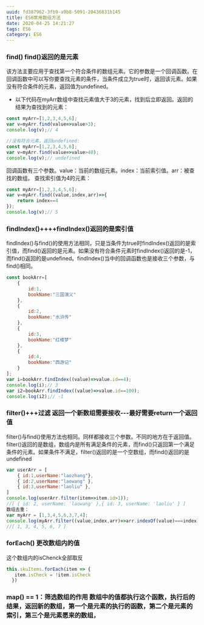```yaml
---
uuid: fd387962-3fb9-a9b8-5091-20436831b145
title: ES6常用数组方法
date: 2020-04-25 14:21:27
tags: ES6
category: ES6
---
```


### find() find()返回的是元素
该方法主要应用于查找第一个符合条件的数组元素。它的参数是一个回调函数。在回调函数中可以写你要查找元素的条件，当条件成立为true时，返回该元素。如果没有符合条件的元素，返回值为undefined。

- 以下代码在myArr数组中查找元素值大于3的元素，找到后立即返回。返回的结果为查找到的元素：
```js
const myArr=[1,2,3,4,5,6];
var v=myArr.find(value=>value>3);
console.log(v);// 4

//没有符合元素，返回undefined:
const myArr=[1,2,3,4,5,6];
var v=myArr.find(value=>value>40);
console.log(v);// undefined
```
回调函数有三个参数。value：当前的数组元素。index：当前索引值。arr：被查找的数组。
查找索引值为4的元素：
```js
const myArr=[1,2,3,4,5,6];
var v=myArr.find((value,index,arr)=>{
    return index==4
});
console.log(v);// 5
```

### findIndex()++++findIndex()返回的是索引值
findIndex()与find()的使用方法相同，只是当条件为true时findIndex()返回的是索引值，而find()返回的是元素。如果没有符合条件元素时findIndex()返回的是-1，而find()返回的是undefined。findIndex()当中的回调函数也是接收三个参数，与find()相同。
```js
const bookArr=[
    {
        id:1,
        bookName:"三国演义"
    },
    {
        id:2,
        bookName:"水浒传"
    },
    {
        id:3,
        bookName:"红楼梦"
    },
    {
        id:4,
        bookName:"西游记"
    }
];
var i=bookArr.findIndex((value)=>value.id==4);
console.log(i);// 3
var i2=bookArr.findIndex((value)=>value.id==100);
console.log(i2);// -1
```

### filter()+++过滤 返回一个新数组需要接收---最好需要return一个返回值
filter()与find()使用方法也相同。同样都接收三个参数。不同的地方在于返回值。filter()返回的是数组，数组内是所有满足条件的元素，而find()只返回第一个满足条件的元素。如果条件不满足，filter()返回的是一个空数组，而find()返回的是undefined
```js
var userArr = [
    { id:1,userName:"laozhang"},
    { id:2,userName:"laowang" },
    { id:3,userName:"laoliu" },
]
console.log(userArr.filter(item=>item.id>1));
//[ { id: 2, userName: 'laowang' },{ id: 3, userName: 'laoliu' } ]
数组去重：
var myArr = [1,3,4,5,6,3,7,4];
console.log(myArr.filter((value,index,arr)=>arr.indexOf(value)===index));
//[ 1, 3, 4, 5, 6, 7 ]

```
### forEach()  更改数组内的值
这个数组内的isChenck全部取反
```js
this.skuItems.forEach(item => {
   item.isCheck = !item.isCheck
  })
```

### map()  == 1：筛选数组的作用 数组中的值都执行这个函数，执行后的结果，返回新的数组，第一个是元素的执行的函数，第二个是元素的索引，第三个是元素愿来的数组，